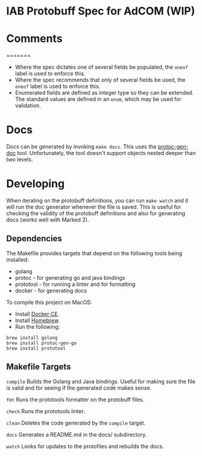 # IAB Protobuff Spec for AdCOM (WIP)

# Comments
=======
* Where the spec dictates one of several fields be populated, the `oneof` label is used to enforce this.
* Where the spec recommends that only of several fields be used, the `oneof` label is used to enforce this.
* Enumerated fields are defined as integer type so they can be extended. The standard values are defined in an `enum`, which may be used for validation.

# Docs
Docs can be generated by invoking `make docs`. This uses the [protoc-gen-doc](https://github.com/pseudomuto/protoc-gen-doc) tool. Unfortunately, the tool doesn't support objects nested deeper than two levels.

# Developing
When iterating on the protobuff definitions, you can run `make watch` and it will run the doc generator whenever the file is saved. This is useful for checking the validity of the protobuff definitions and also for generating docs (works well with Marked 2).

## Dependencies
The Makefile provides targets that depend on the following tools being installed:
* golang
* protoc - for generating go and java bindings
* prototool - for running a linter and for formatting
* docker - for generating docs

To compile this project on MacOS:
* Install [Docker CE](https://hub.docker.com/editions/community/docker-ce-desktop-mac/).
* Install [Homebrew](https://brew.sh/).
* Run the following:
```
brew install golang
brew install protoc-gen-go
brew install prototool
```

## Makefile Targets

```compile```
Builds the Golang and Java bindings. Useful for making sure the file is valid and for seeing if the generated code makes sense.

```fmt```
Runs the prototools formatter on the protobuff files.

```check```
Runs the prototools linter.

```clean```
Deletes the code generated by the ```compile``` target.

```docs```
Generates a README.md in the docs/ subdirectory.

```watch```
Looks for updates to the protofiles and rebuilds the docs.
